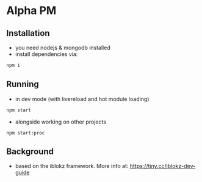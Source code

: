 # Alpha PM

## Installation
- you need nodejs & mongodb installed
- install dependencies via:
```sh
npm i
```

## Running
- in dev mode (with livereload and hot module loading)
```sh
npm start
```
- alongside working on other projects
```
npm start:proc
```

## Background
- based on the iblokz framework. More info at: https://tiny.cc/iblokz-dev-guide
